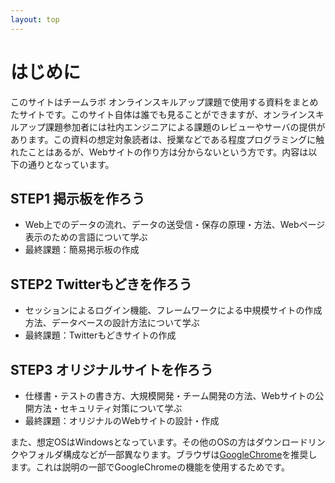 ```yaml
---
layout: top
---
```

# はじめに

このサイトはチームラボ オンラインスキルアップ課題で使用する資料をまとめたサイトです。このサイト自体は誰でも見ることができますが、オンラインスキルアップ課題参加者には社内エンジニアによる課題のレビューやサーバの提供があります。この資料の想定対象読者は、授業などである程度プログラミングに触れたことはあるが、Webサイトの作り方は分からないという方です。内容は以下の通りとなっています。

## STEP1 掲示板を作ろう
* Web上でのデータの流れ、データの送受信・保存の原理・方法、Webページ表示のための言語について学ぶ
* 最終課題：簡易掲示板の作成

## STEP2 Twitterもどきを作ろう
* セッションによるログイン機能、フレームワークによる中規模サイトの作成方法、データベースの設計方法について学ぶ
* 最終課題：Twitterもどきサイトの作成

## STEP3 オリジナルサイトを作ろう
* 仕様書・テストの書き方、大規模開発・チーム開発の方法、Webサイトの公開方法・セキュリティ対策について学ぶ
* 最終課題：オリジナルのWebサイトの設計・作成

また、想定OSはWindowsとなっています。その他のOSの方はダウンロードリンクやフォルダ構成などが一部異なります。ブラウザは[GoogleChrome](https://www.google.com/intl/ja/chrome/browser/)を推奨します。これは説明の一部でGoogleChromeの機能を使用するためです。